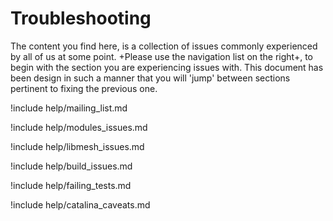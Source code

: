 # Troubleshooting

The content you find here, is a collection of issues commonly experienced by all of us at some point. +Please use the navigation list on the right+, to begin with the section you are experiencing issues with. This document has been design in such a manner that you will 'jump' between sections pertinent to fixing the previous one.

!include help/mailing_list.md

!include help/modules_issues.md

!include help/libmesh_issues.md

!include help/build_issues.md

!include help/failing_tests.md

!include help/catalina_caveats.md
